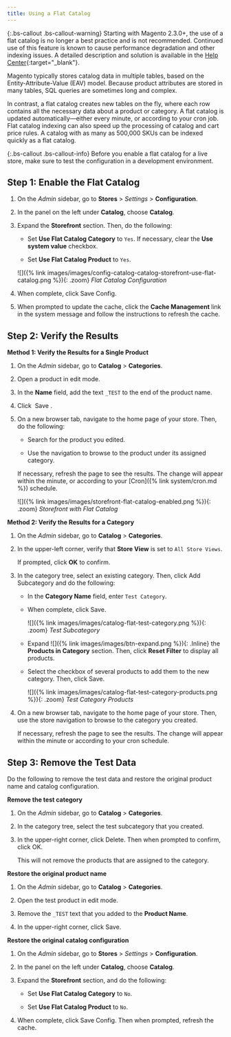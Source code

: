 ```yaml
---
title: Using a Flat Catalog
---
```


{:.bs-callout .bs-callout-warning}
Starting with Magento 2.3.0+, the use of a flat catalog is no longer a best practice and is not recommended. Continued use of this feature is known to cause performance degradation and other indexing issues. A detailed description and solution is available in the [Help Center](https://support.magento.com/hc/en-us/articles/360034631192){:target="_blank"}.

Magento typically stores catalog data in multiple tables, based on the Entity-Attribute-Value (EAV) model. Because product attributes are stored in many tables, SQL queries are sometimes long and complex.

In contrast, a flat catalog creates new tables on the fly, where each row contains all the necessary data about a product or category. A flat catalog is updated automatically—either every minute, or according to your cron job. Flat catalog indexing can also speed up the processing of catalog and cart price rules. A catalog with as many as 500,000 SKUs can be indexed quickly as a flat catalog.

{:.bs-callout .bs-callout-info}
Before you enable a flat catalog for a live store, make sure to test the configuration in a development environment.

## Step 1: Enable the Flat Catalog

1. On the _Admin_ sidebar, go to **Stores** > _Settings_ > **Configuration**.

1. In the panel on the left under **Catalog**, choose **Catalog**.

1. Expand the **Storefront** section. Then, do the following:

    - Set **Use Flat Catalog Category** to `Yes`. If necessary, clear the **Use system value** checkbox.

    - Set **Use Flat Catalog Product** to `Yes`.

    ![]({% link images/images/config-catalog-catalog-storefront-use-flat-catalog.png %}){: .zoom}
    _Flat Catalog Configuration_

1. When complete, click <span class="btn">Save Config</span>.

1. When prompted to update the cache, click the **Cache Management** link in the system message and follow the instructions to refresh the cache.

## Step 2: Verify the Results

**Method 1: Verify the Results for a Single Product**

   1. On the _Admin_ sidebar, go to **Catalog** > **Categories**.

   1. Open a product in edit mode.

   1. In the **Name** field, add the text `_TEST` to the end of the product name.

   1. Click <span class="btn"> Save </span>.

   1. On a new browser tab, navigate to the home page of your store. Then, do the following:

       - Search for the product you edited.

       - Use the navigation to browse to the product under its assigned category.

        If necessary, refresh the page to see the results. The change will appear within the minute, or according to your [Cron]({% link system/cron.md %}) schedule.

        ![]({% link images/images/storefront-flat-catalog-enabled.png %}){: .zoom}
        _Storefront with Flat Catalog_

**Method 2: Verify the Results for a Category**

   1. On the _Admin_ sidebar, go to **Catalog** > **Categories**.

   1. In the upper-left corner, verify that **Store View** is set to `All Store Views`.

        If prompted, click **OK** to confirm.

   1. In the category tree, select an existing category. Then, click <span class="btn">Add Subcategory</span> and do the following:

       - In the **Category Name** field, enter `Test Category`.

       - When complete, click <span class="btn">Save</span>.

            ![]({% link images/images/catalog-flat-test-category.png %}){: .zoom}
            _Test Subcategory_

       - Expand ![]({% link images/images/btn-expand.png %}){: .Inline} the **Products in Category** section. Then, click **Reset Filter** to display all products.

       - Select the checkbox of several products to add them to the new category. Then, click <span class="btn">Save</span>.

            ![]({% link images/images/catalog-flat-test-category-products.png %}){: .zoom}
            _Test Category Products_

   1. On a new browser tab, navigate to the home page of your store. Then, use the store navigation to browse to the category you created.

        If necessary, refresh the page to see the results. The change will appear within the minute or according to your cron schedule.

## Step 3: Remove the Test Data

Do the following to remove the test data and restore the original product name and catalog configuration.

**Remove the test category**

   1. On the _Admin_ sidebar, go to **Catalog** > **Categories**.

   1. In the category tree, select the test subcategory that you created.

   1. In the upper-right corner, click <span class="btn">Delete</span>. Then when prompted to confirm, click <span class="btn">OK</span>.

        This will not remove the products that are assigned to the category.

**Restore the original product name**

   1. On the _Admin_ sidebar, go to **Catalog** > **Categories**.

   1. Open the test product in edit mode.

   1. Remove the `_TEST` text that you added to the **Product Name**.

   1. In the upper-right corner, click <span class="btn">Save</span>.

**Restore the original catalog configuration**

   1. On the _Admin_ sidebar, go to **Stores** > _Settings_ > **Configuration**.

   1. In the panel on the left under **Catalog**, choose **Catalog**.

   1. Expand the **Storefront** section, and do the following:

       - Set **Use Flat Catalog Category** to `No`.

       - Set **Use Flat Catalog Product** to `No`.

   1. When complete, click <span class="btn">Save Config</span>. Then when prompted, refresh the cache.
